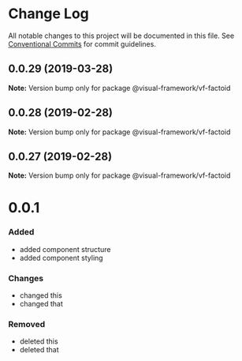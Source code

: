 # Change Log

All notable changes to this project will be documented in this file.
See [Conventional Commits](https://conventionalcommits.org) for commit guidelines.

## 0.0.29 (2019-03-28)

**Note:** Version bump only for package @visual-framework/vf-factoid





## 0.0.28 (2019-02-28)

**Note:** Version bump only for package @visual-framework/vf-factoid





## 0.0.27 (2019-02-28)

**Note:** Version bump only for package @visual-framework/vf-factoid





# 0.0.1

### Added
- added component structure
- added component styling

### Changes

- changed this
- changed that

### Removed

- deleted this
- deleted that
